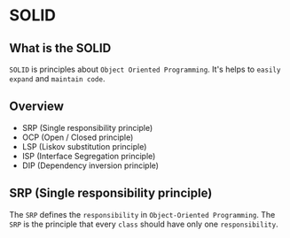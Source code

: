 # SOLID
## What is the SOLID
`SOLID` is principles about `Object Oriented Programming`. It's helps to `easily expand` and `maintain code`.

## Overview
- SRP (Single responsibility principle)
- OCP (Open / Closed principle)
- LSP (Liskov substitution principle)
- ISP (Interface Segregation principle)
- DIP (Dependency inversion principle)

## SRP (Single responsibility principle)
The `SRP` defines the `responsibility` in `Object-Oriented Programming`. 
The `SRP` is the principle that every `class` should have only one `responsibility`.
